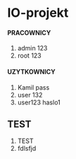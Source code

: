 # IO-projekt
#### PRACOWNICY
1. admin 123
2. root 123
#### UZYTKOWNICY
1. Kamil pass
2. user 132
3. user123 haslo1

TEST
---------
1. TEST
2. fdlsfjd
